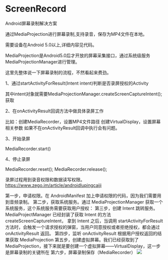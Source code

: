 # ScreenRecord

Android屏幕录制解决方案

通过MediaProjection进行屏幕录制,支持录音，保存为MP4文件在本地。

需要设备在Android 5.0以上,详细内容见代码。

MediaProjection是Android5.0后才开放的屏幕采集接口，通过系统级服务MediaProjectionManager进行管理。

这里先整体说一下屏幕录制的流程，不然看起来费劲。

1、通过startActivityForResult(Intent intent)判断是否录屏授权的Activity

其中intent对象就需要MediaProjectionManager.createScreenCaptureIntent();获取

2、在onActivityResult回调方法中做具体录屏工作

比如：创建MediaRecorder，设置MP4文件路径
创建VirtualDisplay，设置屏幕相关参数
如果不在onActivityResult回调中执行会有问题。

3、开始录屏

MediaRecorder.start()

4、停止录屏

MediaRecorder.reset();
MediaRecorder.release();

录屏过程用到录音权限和数据读写权限。
https://www.zego.im/article/androidlupingcaiji

第一步，申请权限。在 AndroidManifest 加上申请权限的代码，因为我们需要用到音频录制。
第二步，获取系统服务。通过 MediaProjectionManager 获取一个系统服务，这个系统服务需要获取用户授权：
第三步，创建 Intent 跳转服务。MediaProjectManager 已经封装了获取 Intent 的方法 createScreenCaptureIntent， 拿到 Intent 之后，当调用 startActivityForResult 方法时，会触发一个请求授权的弹窗，当用户同意授权或者拒绝授权，都会通过 onActivityResult 返回。
第四步，监听 onActivityResult 根据用户授权返回的结果获取 MediaProjection
第五步，创建虚拟屏幕。我们已经获取到了 MediaProjection，接下来就是要创建一个虚拟屏幕——VirtualDisplay，这一步是屏幕录制的关键所在
第六步，屏幕录制保存（MediaRecorder）
![](http://ww1.sinaimg.cn/large/cfeeee4dgy1fpb7o57lvxj20b90mt74d.jpg)

